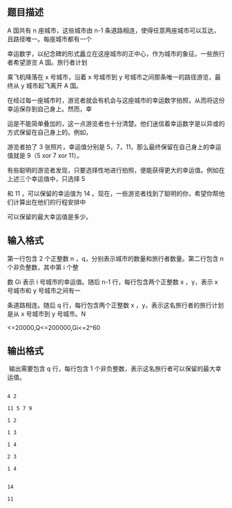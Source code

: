 ## 题目描述

<div>
 A 国共有 n 座城市，这些城市由 n-1 条道路相连，使得任意两座城市可以互达，且路径唯一。每座城市都有一个
</div>
<div>
 幸运数字，以纪念碑的形式矗立在这座城市的正中心，作为城市的象征。一些旅行者希望游览 A 国。旅行者计划
</div>
<div>
 乘飞机降落在 x 号城市，沿着 x 号城市到 y 号城市之间那条唯一的路径游览，最终从 y 城市起飞离开 A 国。
</div>
<div>
 在经过每一座城市时，游览者就会有机会与这座城市的幸运数字拍照，从而将这份幸运保存到自己身上。然而，幸
</div>
<div>
 运是不能简单叠加的，这一点游览者也十分清楚。他们迷信着幸运数字是以异或的方式保留在自己身上的。例如，
</div>
<div>
 游览者拍了 3 张照片，幸运值分别是 5，7，11，那么最终保留在自己身上的幸运值就是 9（5 xor 7 xor 11）。
</div>
<div>
 有些聪明的游览者发现，只要选择性地进行拍照，便能获得更大的幸运值。例如在上述三个幸运值中，只选择 5 
</div>
<div>
 和 11 ，可以保留的幸运值为 14 。现在，一些游览者找到了聪明的你，希望你帮他们计算出在他们的行程安排中
</div>
<div>
 可以保留的最大幸运值是多少。
</div>
<div></div>

## 输入格式

<div>
 第一行包含 2 个正整数 n ，q，分别表示城市的数量和旅行者数量。第二行包含 n 个非负整数，其中第 i 个整
</div>
<div>
 数 Gi 表示 i 号城市的幸运值。随后 n-1 行，每行包含两个正整数 x ，y，表示 x 号城市和 y 号城市之间有一
</div>
<div>
 条道路相连。随后 q 行，每行包含两个正整数 x ，y，表示这名旅行者的旅行计划是从 x 号城市到 y 号城市。N
</div>
<div>
 <=20000,Q<=200000,Gi<=2^60
</div>
<div></div>

## 输出格式

<p> 输出需要包含 q 行，每行包含 1 个非负整数，表示这名旅行者可以保留的最大幸运值。</p>
<div></div>

```input1
4 2
11 5 7 9
1 2
1 3
1 4
2 3
1 4
```
```output1
14
11
```

